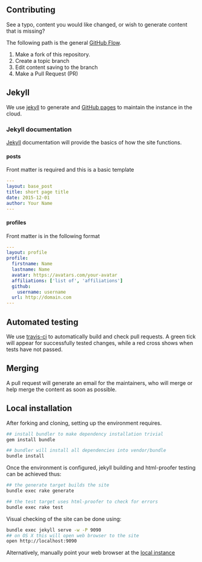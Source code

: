 ## Contributing

See a typo, content you would like changed, or wish to generate content that is missing?

The following path is the general [GitHub Flow](https://guides.github.com/introduction/flow/).

1. Make a fork of this repository.
2. Create a topic branch
3. Edit content saving to the branch
4. Make a Pull Request (PR)

## Jekyll

We use [jekyll](https://github.com/jekyll/jekyll) to generate and [GitHub pages](https://pages.github.com) to maintain the instance in the cloud.

### Jekyll documentation

[Jekyll](http://jekyllrb.com/) documentation will provide the basics of how the site functions.

#### posts

Front matter is required and this is a basic template

```yaml
---
layout: base_post
title: short page title
date: 2015-12-01
author: Your Name
---
```

#### profiles

Front matter is in the following format

```yaml
---
layout: profile
profile:
  firstname: Name
  lastname: Name
  avatar: https://avatars.com/your-avatar
  affiliations: ['list of', 'affiliations']
  github:
    username: username
  url: http://domain.com
---
```

## Automated testing

We use [travis-ci](https://travis-ci.org/MapNetNZ/mapnetnz.github.io) to automatically build and check pull requests. A green tick will appear for successfully tested changes, while a red cross shows when tests have not passed.

## Merging

A pull request will generate an email for the maintainers, who will merge or help merge the content as soon as possible.

## Local installation

After forking and cloning, setting up the environment requires.

```bash
## install bundler to make dependency installation trivial
gem install bundle

## bundler will install all dependencies into vendor/bundle
bundle install
```

Once the environment is configured, jekyll building and html-proofer testing can be achieved thus:

```bash
## the generate target builds the site
bundle exec rake generate

## the test target uses html-proofer to check for errors
bundle exec rake test
```

Visual checking of the site can be done using:

```bash
bundle exec jekyll serve -w -P 9090
## on OS X this will open web browser to the site
open http://localhost:9090
```
Alternatively, manually point your web browser at the [local instance](http://localhost:9090)
